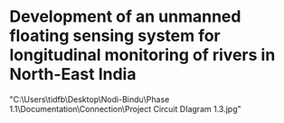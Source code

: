 # Development of an unmanned floating sensing system for longitudinal monitoring of rivers in North-East India


"C:\Users\tidfb\Desktop\Nodi-Bindu\Phase 1.1\Documentation\Connection\Project Circuit DIagram 1.3.jpg"
